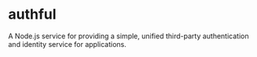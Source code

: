 authful
=======

A Node.js service for providing a simple, unified third-party authentication and identity service for applications.